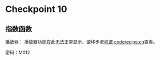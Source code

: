 Checkpoint 10
====
指数函数
----
播放器：
<cr type="player" parameters="XMzg1Njc0NjA2MA=="><notice>播放器功能在此无法正常显示，请移步至[程谱 coderecipe.cn](https://coderecipe.cn/learn/1)查看。</notice></cr>

密码：M012
